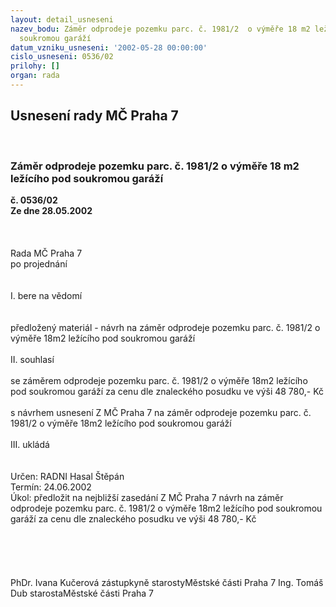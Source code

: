 ```yaml
---
layout: detail_usneseni
nazev_bodu: Záměr odprodeje pozemku parc. č. 1981/2  o výměře 18 m2 ležícího  pod
  soukromou garáží
datum_vzniku_usneseni: '2002-05-28 00:00:00'
cislo_usneseni: 0536/02
prilohy: []
organ: rada
---
```

<div id="ucUsn_pList" class="usn">
	<span><h2>Usnesení rady MČ Praha 7 </h2>
<br></span><div class="standBody">
<span><h3>Záměr odprodeje pozemku parc. č. 1981/2  o výměře 18 m2 ležícího  pod soukromou garáží</h3></span><div class="center">
		<strong>č. 0536/02</strong><br>
	</div>
<div class="center">
		<strong>Ze dne 28.05.2002</strong><br><br>
	</div>
<br><br>Rada MČ Praha 7<br>po projednání<br><br><br>I.	bere na vědomí<br><br> <br>předložený materiál - návrh na záměr odprodeje pozemku parc. č. 1981/2  o výměře 18m2 ležícího  pod soukromou garáží<br><br>II.	souhlasí <br><br>se  záměrem  odprodeje pozemku parc. č. 1981/2  o výměře 18m2 ležícího  pod soukromou garáží za cenu dle znaleckého posudku  ve výši 48 780,- Kč<br><br>s návrhem usnesení Z MČ Praha 7 na záměr odprodeje pozemku parc. č. 1981/2 o výměře 18m2 ležícího pod soukromou garáží<br><br>III.	ukládá <br><br> <br>Určen:	RADNI Hasal Štěpán<br>Termín: 24.06.2002<br>Úkol:	předložit na nejbližší zasedání Z MČ Praha 7 návrh na záměr odprodeje pozemku parc. č. 1981/2  o výměře 18m2 ležícího pod soukromou garáží za cenu dle znaleckého posudku  ve výši 48 780,- Kč<br> <br><br><br> <br>	<br>PhDr. Ivana Kučerová zástupkyně starostyMěstské části Praha 7	Ing. Tomáš Dub starostaMěstské části Praha 7<br>	<br><br>
</div>
</div>
